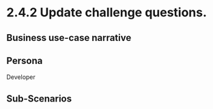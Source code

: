 # 2.4.2 Update challenge questions. 

## Business use-case narrative


## Persona
Developer

## Sub-Scenarios

